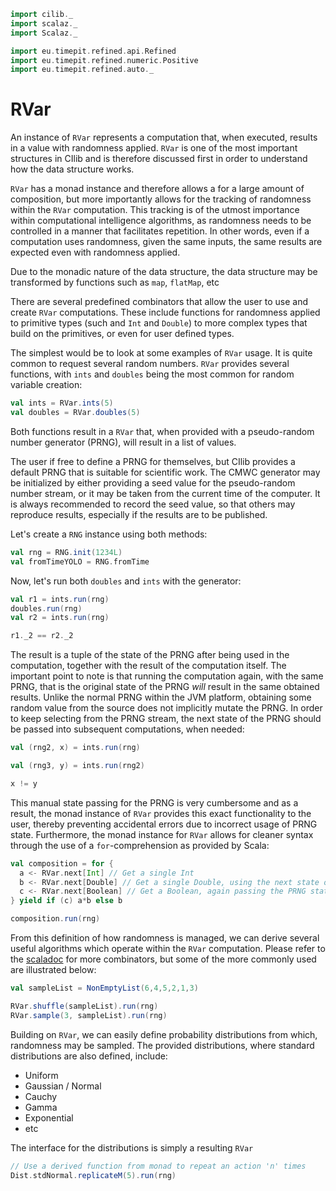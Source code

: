 ```scala mdoc:invisible
import cilib._
import scalaz._
import Scalaz._

import eu.timepit.refined.api.Refined
import eu.timepit.refined.numeric.Positive
import eu.timepit.refined.auto._
```

# RVar

An instance of `RVar` represents a computation that, when executed,
results in a value with randomness applied. `RVar` is one of the most
important structures in CIlib and is therefore discussed first in order to
understand how the data structure works.

`RVar` has a monad instance and therefore allows a for a large amount
of composition, but more importantly allows for the tracking of randomness
within the `RVar` computation. This tracking is of the utmost importance
within computational intelligence algorithms, as randomness needs to be
controlled in a manner that facilitates repetition. In other words,
even if a computation uses randomness, given the same inputs, the same
results are expected even with randomness applied.

Due to the monadic nature of the data structure, the data structure may be
transformed by functions such as `map`, `flatMap`, etc

There are several predefined combinators that allow the user to use and
create `RVar` computations. These include functions for randomness applied
to primitive types (such and `Int` and `Double`) to more complex types that
build on the primitives, or even for user defined types.

The simplest would be to look at some examples of `RVar` usage. It is quite
common to request several random numbers. `RVar` provides several functions,
with `ints` and `doubles` being the most common for random variable
creation:

```scala mdoc
val ints = RVar.ints(5)
val doubles = RVar.doubles(5)
```

Both functions result in a `RVar` that, when provided with a pseudo-random
number generator (PRNG), will result in a list of values.

The user if free to define a PRNG for themselves, but CIlib provides a default
PRNG that is suitable for scientific work. The CMWC generator may be
initialized by either providing a seed value for the pseudo-random number
stream, or it may be taken from the current time of the computer. It is always
recommended to record the seed value, so that others may reproduce results,
especially if the results are to be published.

Let's create a `RNG` instance using both methods:

```scala mdoc
val rng = RNG.init(1234L)
val fromTimeYOLO = RNG.fromTime
```

Now, let's run both `doubles` and `ints` with the generator:

```scala mdoc
val r1 = ints.run(rng)
doubles.run(rng)
val r2 = ints.run(rng)

r1._2 == r2._2
```

The result is a tuple of the state of the PRNG after being used in the
computation, together with the result of the computation itself. The
important point to note is that running the computation again, with the
same PRNG, that is the original state of the PRNG _will_ result in the same
obtained results. Unlike the normal PRNG within the JVM platform, obtaining
some random value from the source does not implicitly mutate the PRNG. In
order to keep selecting from the PRNG stream, the next state of the PRNG
should be passed into subsequent computations, when needed:

```scala mdoc
val (rng2, x) = ints.run(rng)

val (rng3, y) = ints.run(rng2)

x != y
```

This manual state passing for the PRNG is very cumbersome and as a result,
the monad instance of `RVar` provides this exact functionality to the user,
thereby preventing accidental errors due to incorrect usage of PRNG state.
Furthermore, the monad instance for `RVar` allows for cleaner syntax through
the use of a `for`-comprehension as provided by Scala:

```scala mdoc
val composition = for {
  a <- RVar.next[Int] // Get a single Int
  b <- RVar.next[Double] // Get a single Double, using the next state of the PRNG
  c <- RVar.next[Boolean] // Get a Boolean, again passing the PRNG state
} yield if (c) a*b else b

composition.run(rng)
```

From this definition of how randomness is managed, we can derive several
useful algorithms which operate within the `RVar` computation. Please refer
to the [scaladoc](http://ciren.github.io/cilib/api/cilib/RVar$.html) for
more combinators, but some of the more commonly used are illustrated below:

```scala mdoc
val sampleList = NonEmptyList(6,4,5,2,1,3)

RVar.shuffle(sampleList).run(rng)
RVar.sample(3, sampleList).run(rng)
```

Building on `RVar`, we can easily define probability distributions from
which, randomness may be sampled. The provided distributions, where
standard distributions are also defined, include:

* Uniform
* Gaussian / Normal
* Cauchy
* Gamma
* Exponential
* etc

The interface for the distributions is simply a resulting `RVar`

```scala mdoc
// Use a derived function from monad to repeat an action 'n' times
Dist.stdNormal.replicateM(5).run(rng)
```
